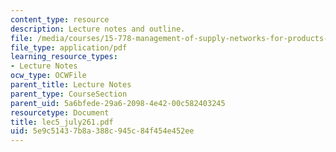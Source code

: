```yaml
---
content_type: resource
description: Lecture notes and outline.
file: /media/courses/15-778-management-of-supply-networks-for-products-and-services-summer-2004/5e9c51437b8a388c945c84f454e452ee_lec5_july261.pdf
file_type: application/pdf
learning_resource_types:
- Lecture Notes
ocw_type: OCWFile
parent_title: Lecture Notes
parent_type: CourseSection
parent_uid: 5a6bfede-29a6-2098-4e42-00c582403245
resourcetype: Document
title: lec5_july261.pdf
uid: 5e9c5143-7b8a-388c-945c-84f454e452ee
---
```

